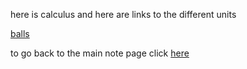 here is calculus and here are links to the different units

<a href='https://youtube.com'>balls</a>

to go back to the main note page click <a href='https://nickgauth.github.io/pain/notes'> here </a>
